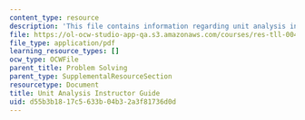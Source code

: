 ```yaml
---
content_type: resource
description: 'This file contains information regarding unit analysis instructor guide. '
file: https://ol-ocw-studio-app-qa.s3.amazonaws.com/courses/res-tll-004-stem-concept-videos-fall-2013/d55b3b1817c5633b04b32a3f81736d0d_MITRES_TLL-004F13_UntGuide.pdf
file_type: application/pdf
learning_resource_types: []
ocw_type: OCWFile
parent_title: Problem Solving
parent_type: SupplementalResourceSection
resourcetype: Document
title: Unit Analysis Instructor Guide
uid: d55b3b18-17c5-633b-04b3-2a3f81736d0d
---
```

